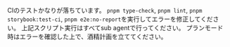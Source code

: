 CIのテストかなりが落ちています。
`pnpm type-check`, `pnpm lint`, `pnpm storybook:test-ci`, `pnpm e2e:no-report`を実行してエラーを修正してください。
上記スクリプト実行はすべてsub agentで行ってください。
プランモード時はエラーを確認した上で、酒精計画を立ててください。